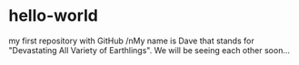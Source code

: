 # hello-world
my first repository with GitHub
/nMy name is Dave that stands for "Devastating All Variety of Earthlings". We will be seeing each other soon...
